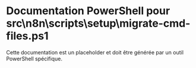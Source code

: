 # Documentation PowerShell pour src\n8n\scripts\setup\migrate-cmd-files.ps1

Cette documentation est un placeholder et doit être générée par un outil PowerShell spécifique.
